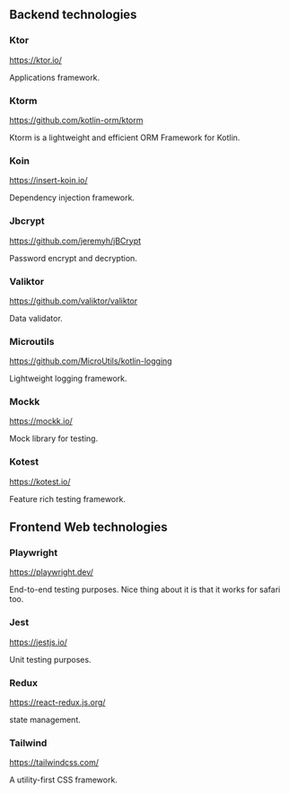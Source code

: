 ## Backend technologies

### Ktor

https://ktor.io/

Applications framework.

### Ktorm

https://github.com/kotlin-orm/ktorm

Ktorm is a lightweight and efficient ORM Framework for Kotlin.

### Koin

https://insert-koin.io/

Dependency injection framework.

### Jbcrypt

https://github.com/jeremyh/jBCrypt

Password encrypt and decryption.

### Valiktor

https://github.com/valiktor/valiktor

Data validator.

### Microutils

https://github.com/MicroUtils/kotlin-logging

Lightweight logging framework.

### Mockk

https://mockk.io/

Mock library for testing.

### Kotest

https://kotest.io/

Feature rich testing framework.

## Frontend Web technologies

### Playwright

https://playwright.dev/

End-to-end testing purposes. Nice thing about it is that it works for safari too.

### Jest

https://jestjs.io/

Unit testing purposes.

### Redux

https://react-redux.js.org/

state management.

### Tailwind

https://tailwindcss.com/

A utility-first CSS framework.